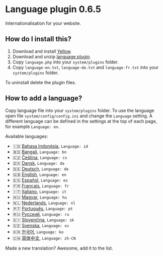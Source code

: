 Language plugin 0.6.5
=====================
Internationalisation for your website.

How do I install this?
----------------------
1. Download and install [Yellow](https://github.com/datenstrom/yellow/).
2. Download and unzip [language plugin](https://github.com/datenstrom/yellow-plugins/raw/master/zip/language.zip).
3. Copy `language.php` into your `system/plugins` folder.
4. Copy `language-en.txt`, `language-de.txt` and `language-fr.txt` into your `system/plugins` folder.

To uninstall delete the plugin files.

How to add a language?
----------------------
Copy language file into your `system/plugins` folder. To use the language open file `system/config/config.ini` and change the `Language` setting. A different language can be defined in the settings at the top of each page, for example `Language: en`.

Available languages:

* 🇮🇩 [Bahasa Indonésia](language-id.txt?raw=true), `Language: id`
* 🇧🇩 [Bangali](language-bn.txt?raw=true), `Language: bn`
* 🇨🇿 [Čeština](language-cs.txt?raw=true), `Language: cs`
* 🇩🇰 [Dansk](language-da.txt?raw=true), `Language: da`
* 🇩🇪 [Deutsch](language-de.txt?raw=true), `Language: de`
* 🇬🇧 [English](language-en.txt?raw=true), `Language: en`
* 🇪🇸 [Español](language-es.txt?raw=true), `Language: es`
* 🇫🇷 [Français](language-fr.txt?raw=true), `Language: fr`
* 🇮🇹 [Italiano](language-it.txt?raw=true), `Language: it`
* 🇭🇺 [Magyar](language-hu.txt?raw=true), `Language: hu`
* 🇳🇱 [Nederlands](language-nl.txt?raw=true), `Language: nl`
* 🇵🇹 [Português](language-pt.txt?raw=true), `Language: pt`
* 🇷🇺 [Русский](language-ru.txt?raw=true), `Language: ru`
* 🇸🇮 [Slovenčina](language-sk.txt?raw=true), `Language: sk`
* 🇸🇪 [Svenska](language-sv.txt?raw=true), `Language: sv`
* 🇰🇷 [한국어](language-ko.txt?raw=true), `Language: ko`
* 🇨🇳 [简体中文](language-zh-CN.txt?raw=true), `Language: zh-CN`

Made a new translation? Awesome, add it to the list.
